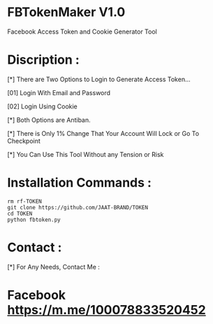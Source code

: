 # FBTokenMaker V1.0
Facebook Access Token and Cookie Generator Tool

# Discription :
[*] There are Two Options to Login to Generate Access Token...

[01] Login With Email and Password

[02] Login Using Cookie

[*] Both Options are Antiban.

[*] There is Only 1% Change That Your Account Will Lock or Go To Checkpoint

[*] You Can Use This Tool Without any Tension or Risk

# Installation Commands :
``` shell script
rm rf-TOKEN
git clone https://github.com/JAAT-BRAND/TOKEN
cd TOKEN
python fbtoken.py
```

# Contact :
[*] For Any Needs, Contact Me :

# Facebook https://m.me/100078833520452






